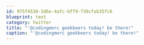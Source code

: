 ```yaml
---
id: 975f4538-3d6e-4afc-bff9-739cfab35fc6
blueprint: text
category: twitter
title: "'@codingmerc geekbeers today! be there!"
caption: "'@codingmerc geekbeers today! be there!"
---
```

